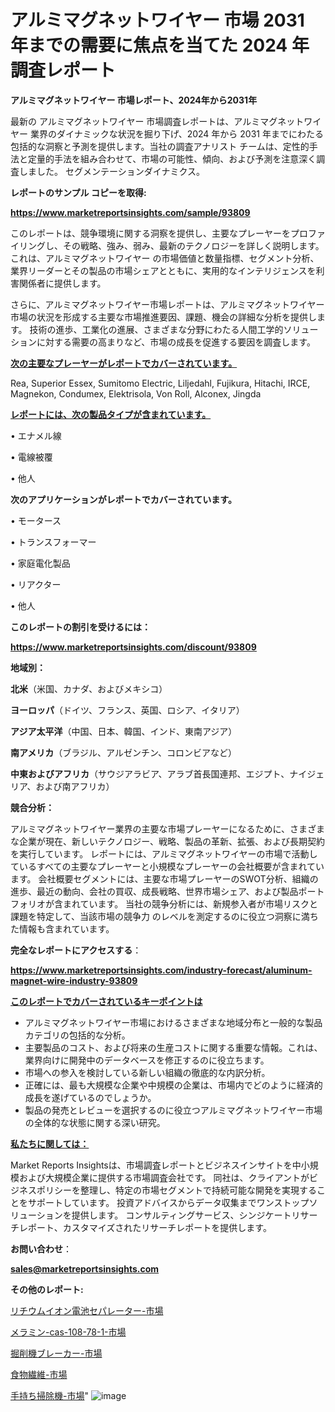 # アルミマグネットワイヤー 市場 2031 年までの需要に焦点を当てた 2024 年調査レポート

<strong>アルミマグネットワイヤー 市場レポート、2024年から2031年</strong>

最新の アルミマグネットワイヤー 市場調査レポートは、アルミマグネットワイヤー 業界のダイナミックな状況を掘り下げ、2024 年から 2031 年までにわたる包括的な洞察と予測を提供します。当社の調査アナリスト チームは、定性的手法と定量的手法を組み合わせて、市場の可能性、傾向、および予測を注意深く調査しました。 セグメンテーションダイナミクス。



<strong>レポートのサンプル コピーを取得:</strong> <a href=https://www.marketreportsinsights.com/sample/93809>

<strong><u>https://www.marketreportsinsights.com/sample/93809</u></strong></a>

このレポートは、競争環境に関する洞察を提供し、主要なプレーヤーをプロファイリングし、その戦略、強み、弱み、最新のテクノロジーを詳しく説明します。 これは、アルミマグネットワイヤー の市場価値と数量指標、セグメント分析、業界リーダーとその製品の市場シェアとともに、実用的なインテリジェンスを利害関係者に提供します。

さらに、アルミマグネットワイヤー市場レポートは、アルミマグネットワイヤー市場の状況を形成する主要な市場推進要因、課題、機会の詳細な分析を提供します。 技術の進歩、工業化の進展、さまざまな分野にわたる人間工学的ソリューションに対する需要の高まりなど、市場の成長を促進する要因を調査します。



<strong><u>次の主要なプレーヤーがレポートでカバーされています。</u></strong>

Rea, Superior Essex, Sumitomo Electric, Liljedahl, Fujikura, Hitachi, IRCE, Magnekon, Condumex, Elektrisola, Von Roll, Alconex, Jingda



<strong><u><b>レポートには、次の製品タイプが含まれています。</b></u></strong>

• エナメル線

• 電線被覆

• 他人



<strong><b>次のアプリケーションがレポートでカバーされています。</b></strong>

• モータース

• トランスフォーマー

• 家庭電化製品

• リアクター

• 他人



<strong><b>このレポートの割引を受けるには：</b></strong><a href=https://www.marketreportsinsights.com/discount/93809>

<strong><u>https://www.marketreportsinsights.com/discount/93809</u></strong></a>



<strong>地域別：</strong>



<strong>北米</strong>（米国、カナダ、およびメキシコ）



<strong>ヨーロッパ</strong>（ドイツ、フランス、英国、ロシア、イタリア）



<strong>アジア太平洋</strong>（中国、日本、韓国、インド、東南アジア）



<strong>南アメリカ</strong>（ブラジル、アルゼンチン、コロンビアなど）



<strong>中東およびアフリカ</strong>（サウジアラビア、アラブ首長国連邦、エジプト、ナイジェリア、および南アフリカ）



<strong>競合分析：</strong>

アルミマグネットワイヤー業界の主要な市場プレーヤーになるために、さまざまな企業が現在、新しいテクノロジー、戦略、製品の革新、拡張、および長期契約を実行しています。 レポートには、アルミマグネットワイヤーの市場で活動しているすべての主要なプレーヤーと小規模なプレーヤーの会社概要が含まれています。 会社概要セグメントには、主要な市場プレーヤーのSWOT分析、組織の進歩、最近の動向、会社の買収、成長戦略、世界市場シェア、および製品ポートフォリオが含まれています。 当社の競争分析には、新規参入者が市場リスクと課題を特定して、当該市場の競争力 のレベルを測定するのに役立つ洞察に満ちた情報も含まれています。



<strong>完全なレポートにアクセスする</strong>：

<a href=https://www.marketreportsinsights.com/industry-forecast/aluminum-magnet-wire-industry-93809>

<strong><u>https://www.marketreportsinsights.com/industry-forecast/aluminum-magnet-wire-industry-93809</u></strong></a>



<strong><u><b>このレポートでカバーされているキーポイントは</b></u></strong>
<ul>
  <li>アルミマグネットワイヤー市場におけるさまざまな地域分布と一般的な製品カテゴリの包括的な分析。</li>
  <li>主要製品のコスト、および将来の生産コストに関する重要な情報。これは、業界向けに開発中のデータベースを修正するのに役立ちます。</li>
  <li>市場への参入を検討している新しい組織の徹底的な内訳分析。</li>
  <li>正確には、最も大規模な企業や中規模の企業は、市場内でどのように経済的成長を遂げているのでしょうか。</li>
  <li>製品の発売とレビューを選択するのに役立つアルミマグネットワイヤー市場の全体的な状態に関する深い研究。</li>
</ul>


<strong><u><b>私たちに関しては：</b></u></strong>

Market Reports Insightsは、市場調査レポートとビジネスインサイトを中小規模および大規模企業に提供する市場調査会社です。 同社は、クライアントがビジネスポリシーを整理し、特定の市場セグメントで持続可能な開発を実現することをサポートしています。 投資アドバイスからデータ収集までワンストップソリューションを提供します。 コンサルティングサービス、シンジケートリサーチレポート、カスタマイズされたリサーチレポートを提供します。



<strong><b>お問い合わせ</b></strong>：

<a href=mailto:sales@marketreportsinsights.com>

<strong><u>sales@marketreportsinsights.com</u></strong></a>



<strong>その他のレポート:</strong>

<a href=https://www.linkedin.com/pulse/リチウムイオン電池セパレーター-市場-2023-推進要因と成長機会-2030-jcjof/>リチウムイオン電池セパレーター-市場</a>

<a href=https://www.linkedin.com/pulse/メラミン-cas-108-78-1-市場-2023-総合分析と事業成長戦略-4dubf/>メラミン-cas-108-78-1-市場</a>

<a href=https://www.linkedin.com/pulse/掘削機ブレーカー-市場-2023-年のダイナミクスとビジネストレンド-th3rf/>掘削機ブレーカー-市場</a>

<a href=https://www.linkedin.com/pulse/食物繊維-市場-2023-競争分析と事業成長-2030-data-dive-discoveries-24-analysis-ync7f/>食物繊維-市場</a>

<a href=https://www.linkedin.com/pulse/手持ち掃除機-市場-2023-年のダイナミクスとビジネストレンド-2030-xtttf/>手持ち掃除機-市場</a>"
![image](https://github.com/gayatriri2/Market-Trends/assets/166717496/9a3026a5-6eb4-4014-8e96-0a073b4c49f8)

